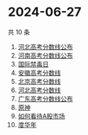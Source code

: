 # 2024-06-27

共 10 条

<!-- BEGIN -->
<!-- 最后更新时间 Thu Jun 27 2024 03:08:39 GMT+0800 (China Standard Time) -->

1. [河北高考分数线公布](https://www.zhihu.com/search?q=%E6%B2%B3%E5%8C%97%E9%AB%98%E8%80%83%E5%88%86%E6%95%B0%E7%BA%BF%E5%85%AC%E5%B8%83)
1. [河南高考分数线公布](https://www.zhihu.com/search?q=%E6%B2%B3%E5%8D%97%E9%AB%98%E8%80%83%E5%88%86%E6%95%B0%E7%BA%BF%E5%85%AC%E5%B8%83)
1. [国际禁毒日](https://www.zhihu.com/search?q=%E5%9B%BD%E9%99%85%E7%A6%81%E6%AF%92%E6%97%A5)
1. [安徽高考分数线](https://www.zhihu.com/search?q=%E5%AE%89%E5%BE%BD%E9%AB%98%E8%80%83%E5%88%86%E6%95%B0%E7%BA%BF)
1. [北京高考分数线](https://www.zhihu.com/search?q=%E5%8C%97%E4%BA%AC%E9%AB%98%E8%80%83%E5%88%86%E6%95%B0%E7%BA%BF)
1. [河北高考分数线](https://www.zhihu.com/search?q=%E6%B2%B3%E5%8C%97%E9%AB%98%E8%80%83%E5%88%86%E6%95%B0%E7%BA%BF)
1. [广东高考分数线公布](https://www.zhihu.com/search?q=%E5%B9%BF%E4%B8%9C%E9%AB%98%E8%80%83%E5%88%86%E6%95%B0%E7%BA%BF%E5%85%AC%E5%B8%83)
1. [原神](https://www.zhihu.com/search?q=%E5%8E%9F%E7%A5%9E)
1. [如何看待A股市场](https://www.zhihu.com/search?q=%E5%A6%82%E4%BD%95%E7%9C%8B%E5%BE%85A%E8%82%A1%E5%B8%82%E5%9C%BA)
1. [度华年](https://www.zhihu.com/search?q=%E5%BA%A6%E5%8D%8E%E5%B9%B4)

<!-- END -->
